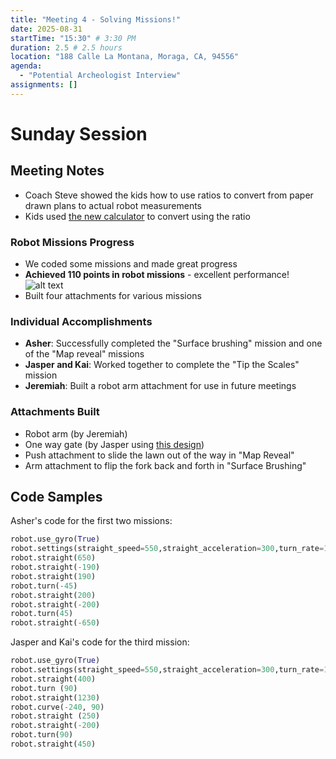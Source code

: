 ```yaml
---
title: "Meeting 4 - Solving Missions!"
date: 2025-08-31
startTime: "15:30" # 3:30 PM
duration: 2.5 # 2.5 hours
location: "188 Calle La Montana, Moraga, CA, 94556"
agenda:
  - "Potential Archeologist Interview"
assignments: []
---
```


# Sunday Session
## Meeting Notes
- Coach Steve showed the kids how to use ratios to convert from paper drawn plans to actual robot measurements
- Kids used [the new calculator](/calculator) to convert using the ratio


### Robot Missions Progress
- We coded some missions and made great progress
- **Achieved 110 points in robot missions** - excellent performance!
![alt text](image.png)
- Built four attachments for various missions

### Individual Accomplishments
- **Asher**: Successfully completed the "Surface brushing" mission and one of the "Map reveal" missions
- **Jasper and Kai**: Worked together to complete the "Tip the Scales" mission
- **Jeremiah**: Built a robot arm attachment for use in future meetings

### Attachments Built
- Robot arm (by Jeremiah)
- One way gate (by Jasper using [this design](https://www.youtube.com/watch?v=_YZqt5a6md4))
- Push attachment to slide the lawn out of the way in "Map Reveal"
- Arm attachment to flip the fork back and forth in "Surface Brushing"

## Code Samples

Asher's code for the first two missions:

```python
robot.use_gyro(True)
robot.settings(straight_speed=550,straight_acceleration=300,turn_rate=150,turn_acceleration=300)
robot.straight(650)
robot.straight(-190)
robot.straight(190)
robot.turn(-45)
robot.straight(200)
robot.straight(-200)
robot.turn(45)
robot.straight(-650)
```

Jasper and Kai's code for the third mission:
```python
robot.use_gyro(True)
robot.settings(straight_speed=550,straight_acceleration=300,turn_rate=150,turn_acceleration=300)
robot.straight(400)
robot.turn (90)
robot.straight(1230)
robot.curve(-240, 90)
robot.straight (250)
robot.straight(-200)
robot.turn(90)
robot.straight(450)
```